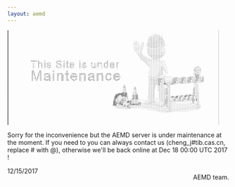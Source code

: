 ```yaml
---
layout: aemd
---
```

<pre style="font: 4px/2px monospace; background:none ;">
@                                                                                                                                                                                                      :
@                                                                                                                                                                                                      :
@                                                                                                                                                                                                      ,
@                                                                                                                                                                                                      ,
@                                                                                                                                         `.,`                                                         ,
@                                                                                                                                       `,,:,,,,                                                       ,
@                                                                                                                                      .,.,,,,,:,`                                                     ,
@                                                                                                                                     .,,,,,,,,,,,`                                                    ,
@                                                                                                                                    `:,,,,,,,,,,,,                                                    ,
@                                                                                                                                    ,:,,::,,.,::,,                                                    ,
@                                                                                                                                    :::,::,,,:::::.                                                   ,
@                                                                                                                                    :::,:::,,:::::,                                                   ,
@                                                                                                                       `..         `:::::::,,::::::                                                   ,
@                                                                                                                      `.,,`   `.   ,::::;;:::::::::                                                   ,
@                                                                                                                      ,,,..  `.,   ,::::;;:::::::::`                                                  ,
@                                                                                                                      ,....` ..:   :::;:;;:::::::::.                                                  ,
@                                                                                                                      ...... .,.  `::;::;;::::;:::,:                                                  ,
@                                                                                                                      ...... .,.  :::::::::::,,,:;:.                                                  ,
@                                                                                                                      ........,.  `:::;;;;;;;:::,,.`                                                  ,
@                                                                                                                      ...,,,..,`   ,::::::::::,,,..`                                                  ,
@                                                                                                                      ..,,....,    ,,,::::::,,,,....                                                  ,
@                                                                                                                      .,.,...,:    ,,,,,,,,,,,,,....                                                  ,
@                                                                                                                       ,.....,     ,,,,,,,,,,,,.....                                                  ,
@                                                                                                                       ......:    `,,,,,,,,,,,,,....                                                  ,
@                                                                                                                        .....,     ,,,,,,,,,,,,,,,,.                                                  ,
@                                                                                                                        `...,,     ,,,,,,,,,,,,,,,,,                                                  ,
@                                                                                                                         ,,.,,.    .,,,,,,,,,,,,,,,.                                                  ,
@                                                                                                                          ,,,,,     ,,,,,,,,,,,,,,,                                                   ,
@                                                                                                                          `,,,,,    .,,,,,,,,,,,,,,                                                   ,
@                                                                                                                           ,,,,,,    :::::::::::::                                                    ,
@                                                                                                                            ,,,,,,`   :::::::::::`                                                    ,
@                                                                                                                            ,,,,,,,,   :::::::::`                                                     ,
@                                                                                                                            `,,,,,,,,,  :::::::`                                                      ,
@                                                                                                                             .,,,,,.,,,::::::,,                                                       ,
@                     ,,,:,, ,     ,            ,`   ,              ,                         ,                                `,,,,,.,,,,,,,..,,.`                                                    ,
@                     ++++++ +    `+          ,++++  +  +           +                         +                                 `,,,...............`                                                   ,
@                       '`   +                +   +     +                                     +                                  `,,,..............``                                                  ,
@                       ;.   +++' `+ .++'     +`  ,  + ;++ :++;     +  +++     +` ;, ++++  ,+++  :++;  ++'                        .,,..............``                                                  ,
@                       ;.   +``+ `+ +` +     ,+++   +  +  +  '     + :; +     +` :, +; +` +``+ `+` +  +                           ,,,..............`                                                  ,
@                       ;.   +  + `+ ;+;        .++  +  +  ++++`    + .+'`     '` :, +  '. +  + `++++` +                            ,,..............``                                                 ,
@                       ;.   +  + `+  :++     +   :: +  + `+:::`    +  .++,    +` ;, +  '. +  + `+:::` +                             ,...........,,.``                                                 ,
@                       ;.   +  + `+ +  '.    +`  ': +  +  +  '.    + +` .;    '. +, +  '. +` + `+  +` +                             ...........,,,..`                            ,;;`                 ,
@                       ;`   +  +  + '+++     :++'+  +  ++ +++'     + ,+++     ,+++, '  '. '++'  ++++  +                              ..........,,:,.``                          ;.::,                 ,
@                       ,`   ,  ,  ,  `,        ,.   ,  `.  ..      ,   ,       `..` ,  ,`  .`,   ..   ,                              ..........,:;,..`                         `;:,,',                ,
@                                                                              `                                                      ..........,::,,.`                         ;:'`,:,                ,
@                                                                                                                                     ..........,:: ,.`                         +;';;;'                ,
@                      ++     ++           +`           +                                                                             .........,,:: `,`                         '++''''                ,
@                      ++`    ++          `+`          '+                                                                             .........,,::  ,.`                        ;:';';:                ,
@                      ++;   :++                       '+            `                                                               `........,,,::  `.`                        `':::'`                ,
@                      +;+   +'+   :+++'   +`  +`+++  :+++  `+++:   +:+++    '+++:  ;+;+++    +++;  `;+++                            `........,,,::`  .`                        :+''',                 ,
@                      +`+   +.+  `++:++`  +`  ++''+; :+++  '+;++`  +++;++  ;++;'+  ;++;++`  ++;++` .++;++                           `.......,,,,::.                            '++++;                 ,
@                      +`+. `+`+  ,+   +,  +`  +;  ++  '+  ,+   ''  +'  '+  ++  .+  ;+   +, `+.  +, ++  `'`                          ..,.....,,,,: ```                          '++++,                 ,
@                      +`'' ;+`+     ,++;  +`  +`  ++  '+  ;++++++  +:  ;+     :++  ;+   +: :+      ++++++,                          .,,,,,,,,,,` ..,`                          '++++.``,`             ,
@                      +`,+ +,`+   +++++;  +`  +   ++  '+  ;++++++  +,  ;+  .+++++  ;+   +: ;+      ++++++:                          .,,,,,,,,,``..::```````        ,:':  .;+++:::#++;::::             ,
@                      +` +`+ `+  ''.  +;  +`  +   ++  '+  :+   .   +,  ;+  ++` `+  ;+   +: ,+   +, ++   .                           .,,,,,,,,,,:::,.``````.,++++,::'+++:::+++':::+++:::+,             ,
@                      +` +'+ `+  ++  ,+; `+`  +   ++  '+  `+:  ++  +,  ;+  +:  '+  ;+   +:  +, .+` ++  ,+`                          .,,,,,,,,++++:::``````.;+++':::+++':::+++:::'+++:::+,             ,
@                      +` '+' `+  :+++++'  +`  +   ++  ;++  '++'+   +,  ;+  ++++++  ;+   +:  +++++  `+++++                           .,::::,,,++++::;......:;+++::::+++:::;+++:::+++;::;+.             ,
@                      +` `+` `+   '++ ++  +`  +`  ++   ++`  '++`   +,  ;+   ++' +: ;+   +:   '+'     ++'                            .,:::::::+++'::;,.....'++++:::'+++:::+++':::+++:::++.             ,
@                                                                                                                                    .,:::::::+++:::;,,,,,:;+++':::+++':::+++:::'++':::++.             ,
@                                                                                                                                    .,,::;;:,+++:::',,,,,';++#::::+++:::'+++:::++;::,:,`              ,
@                                                                                                                                    .,,:::;:,++'::;#,,,,;;++++:::'+++:::':,`   '',,                   ,
@                                                                                                                                    .,,:::;:,++::::##::';;#+;,`                '',,                   ,
@                                                                                                             :                      .,,::::`,:#::::` +;;,                      '',,                   ,
@                                                                                                            .+                      .,,,::;  ,:,::,. '::,                      '',,                   ,
@                                                                                                            '+.        ,            .,,,:::  ,,,:,:. '::,                      '',,`                  ,
@                                                                                                            ++;       `+            .,,,::,  :,,:,,,.'::,                      +',,`                  ,
@                                                                                                            ,::       :+,           ,,,,::`  ,,,,,,,,+,,,                     .+',,`                  ,
@                                                                                                            ,:;       '+'           ,,,,::   ,,,,,,,:+,,,                     :+',,`                  ,
@                                                                                                            ,::       :''           ,,,,::   ,,,,,,,:+,,,                     ;+',,.                  ,
@                                                                                                           `::;`      ,:;           ,,,,::   `,,,,,,;+,,,                     '+',,.                  ,
@                                                                                                           ,::;,      ,:;           ,,,,::    ,,,,,,;+,,,                     ;+',,,                  ,
@                                                                                                         `'+#+++     `,:;.          ,,,,::    ,,,,,,;+:,,                     ;+',,,                  ,
@                                                                                                      .+#####+##     ,,:;:          ,,,,::    ,,,,,,;+:,,                     '+':,,                  ,
@                                                                                                     +#######+##     ;::;+          ,,,,::    ,,,,,,'+:,,              ```;+::'+':,,                  ,
@                                                                                                    ;###+'+####+.    ++++#          ,,,,::    ,,,,,,'':,,     `,`.'+:.:+#'+#++++;;,,                  ,
@                                                                                                    +##+,,,#++##;    ++++#`         ,,,,::    ,,,,,:'+:,,,++,:+#''+#''##+'#',:+'::,,                  ,
@                                                                                                    ###:,..,;;;;;   `++++#.        `,,,,::    .,,,,:'+:,,'##'+##'++::'+;,'+;,'+;,',,                  ,
@                                                                                                    ##:,....:;;';   ,++++#;        `.,,,::    .,,,,:'+;,,'',,++,,++,,++,,++,,++,,+,,                  ,
@                                                                                                   .#+:,,..++';''   ;#+++#'        ...,,:,````.,,,,:++;,,':,;+',:++,,++,,++,,++,,+,,                  ,
@                                                                                                   ;#'::,.++++;'':``;::::;'`     ....,,,,:.```.,,,,;++;,,;,:++:,'+;,:+',:++,:+++ #,,                  ,
@                                                                                                   +#;;:,'+++++''+++;::::;'``````....,,,,,,.``...,,;++;,,;,,++,,++:,+;`````  +++ +,,                  ,
@                                                                                                   ##'';:++++',+##+#;;:::;',.```....,,,,::,.......,;++;,::,:':`.``````````` `'+' ',,`                 ,
@                                                                                                   ###+';#+++...##++';:::;;++...,,.,,,::;:,...,...,;++:,,,....``````````````.'+; ',,`                 ,
@                                                                                                   ##,#++#++',..,,+#';:::;;#+:..,:,,::;;,,,,.,....,;++,,,,............`...`.:'':`;,,.                 ,
@                                                                                                  ,###  +###;:,..,++####+#+++'...::;::,,,,,,,,...,,;'+,,,,..................:'',.::,.                 ,
@                                                                                                  :###:;;:'#';:,:++++++++++++'.............,,,,,,,:'+',,,,...................,,,.:::,                 ,
@                                                                                                   .,,:::::;:#+;++',,.......................,,::,::''+,,,,.......................,:,,`                ,
@                                                                                                    `..,,,,:::;'#+''.....`..```.`.............,,:::''+,,:,.......................,:,:`                ,
@                                                                                                     ``.......,,:;#,.``````````````````...........,,,,,::,,.......................:,.`                ,
@                                                                                                      ````````...`````````````````````````..........,..::,..............``````````.``                 ,
@                                                                                                            `  `` `    `      ```````````````.........,:,:........```````````````````                 ,
@                                                                                                                                   ```````````........,:,:...``.```````````````````                   ,
@                                                                                                                                       `````````````......````````````````````                        ,
@                                                                                                                                            ``````````````````````````````                            ,
@                                                                                                                                                ````````` `                                           ,
@                                                                                                                                                     `                                                ,
@                                                                                                                                                                                                      ,
@                                                                                                                                                                                                      ,
@                                                                                                                                                                                                      ,
@                                                                                                                                                                                                      ,
@                                                                                                                                                                                                      ,
@                                                                                                                                                                                                      ,
@                                                                                                                                                                                                      ,
@                                                                                                                                                                                                      ,
@                                                                                                                                                                                                      ,
@                                                                                                                                                                                                      ,
@                                                                                                                                                                                                      :
@                                                                                                                                                                                                      ,
</pre>


Sorry for the inconvenience but the AEMD server is under maintenance at the moment. If you need to you can always contact us (cheng_j#tib.cas.cn, replace # with @), otherwise we'll be back online at Dec 18 00:00 UTC 2017
!

<p style="float: right">
AEMD team.

12/15/2017
</p>

